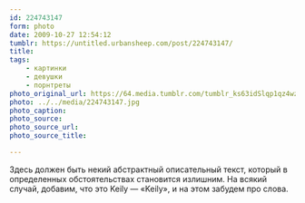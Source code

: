 ```yaml
---
id: 224743147
form: photo
date: 2009-10-27 12:54:12
tumblr: https://untitled.urbansheep.com/post/224743147/
title:
tags:
    - картинки
    - девушки
    - порнтреты
photo_original_url: https://64.media.tumblr.com/tumblr_ks63idSlqp1qz4wzio1_1280.jpg
photo: ../../media/224743147.jpg
photo_caption:
photo_source:
photo_source_url:
photo_source_title:

---
```


<p>Здесь должен быть некий абстрактный описательный текст, который в определенных обстоятельствах становится излишним. На всякий случай, добавим, что это Keily — «Keily», и на этом забудем про слова.</p>
